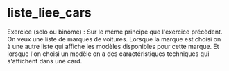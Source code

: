 # liste_liee_cars
Exercice (solo ou binôme) : Sur le même principe que l'exercice précèdent. 
On veux une liste de marques de voitures. Lorsque la marque est choisi on à une autre liste qui affiche les modèles disponibles pour cette marque. Et lorsque l'on choisi un modèle on a des caractéristiques techniques qui s'affichent dans une card.
